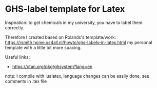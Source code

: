 # GHS-label template for Latex

Inspiration: to get chemicals in my university, you have to label them correctly. 

Therefore I created based on Rolands's template/work: https://rsmith.home.xs4all.nl/howto/ghs-labels-in-latex.html my personal template with a little bit more spacing.




Useful links:
- https://ctan.org/pkg/ghsystem?lang=en

note: I compile with lualatex, language changes can be easily done, see comments in .tex file 
